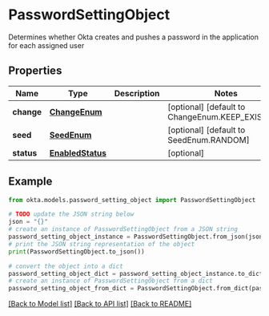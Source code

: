 # PasswordSettingObject

Determines whether Okta creates and pushes a password in the application for each assigned user

## Properties

Name | Type | Description | Notes
------------ | ------------- | ------------- | -------------
**change** | [**ChangeEnum**](ChangeEnum.md) |  | [optional] [default to ChangeEnum.KEEP_EXISTING]
**seed** | [**SeedEnum**](SeedEnum.md) |  | [optional] [default to SeedEnum.RANDOM]
**status** | [**EnabledStatus**](EnabledStatus.md) |  | [optional] 

## Example

```python
from okta.models.password_setting_object import PasswordSettingObject

# TODO update the JSON string below
json = "{}"
# create an instance of PasswordSettingObject from a JSON string
password_setting_object_instance = PasswordSettingObject.from_json(json)
# print the JSON string representation of the object
print(PasswordSettingObject.to_json())

# convert the object into a dict
password_setting_object_dict = password_setting_object_instance.to_dict()
# create an instance of PasswordSettingObject from a dict
password_setting_object_from_dict = PasswordSettingObject.from_dict(password_setting_object_dict)
```
[[Back to Model list]](../README.md#documentation-for-models) [[Back to API list]](../README.md#documentation-for-api-endpoints) [[Back to README]](../README.md)


